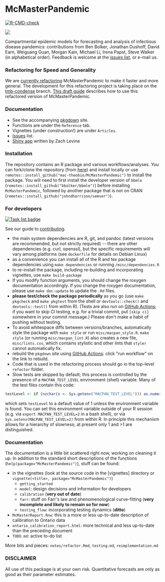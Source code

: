 # McMasterPandemic

<!-- badges: start -->
[![R-CMD-check](https://github.com/mac-theobio/McMasterPandemic/workflows/R-CMD-check/badge.svg)](https://github.com/mac-theobio/McMasterPandemic/actions)

![](https://img.shields.io/static/v1.svg?label=Status&message=Draft&color=blue)

<!-- badges: end -->

Compartmental epidemic models for forecasting and analysis of infectious disease pandemics: contributions from Ben Bolker, Jonathan Dushoff, David Earn, Weiguang Guan, Morgan Kain, Michael Li, Irena Papst, Steve Walker (in alphabetical order). Feedback is welcome at the [issues list](https://github.com/mac-theobio/McMasterPandemic/issues), or e-mail us.

### Refactoring for Speed and Generality

We are [currently refactoring](https://github.com/mac-theobio/McMasterPandemic/projects/7) McMasterPandemic to make it faster and more general. The development for this refactoring project is taking place on the [tmb-condense](https://github.com/mac-theobio/McMasterPandemic/tree/tmb-condense) branch. [This draft guide](https://canmod.github.io/macpan-book/) describes how to use this refactored version of McMasterPandemic.

### Documentation
* See the accompanying [pkgdown](https://mac-theobio.github.io/McMasterPandemic/) site.
* Functions are under the `Reference` tab.
* Vignettes (under construction!) are under `Articles`.
* [Issues](https://github.com/mac-theobio/McMasterPandemic/issues) list.
* [Shiny app](https://mcmasterpandemic.shinyapps.io/mcmasterpandemicshiny/) written by Zach Levine

### Installation

The repository contains an R package and various workflows/analyses. You can fork/clone the repository (from [here](https://github.com/mac-theobio/McMasterPandemic)) and install locally or use `remotes::install_github("mac-theobio/McMasterPandemic")` to install the package. You will need to first install the developer version of `bbmle` (`remotes::install_github("bbolker/bbmle")`) before installing `McMasterPandemic`, followed by another package that is not on CRAN (`remotes::install_github("johndharrison/semver")`).

### For developers

[![Task list badge](https://img.shields.io/static/v1.svg?label=kanban&message=tmb%20engine&color=blue)](https://github.com/mac-theobio/McMasterPandemic/projects/7)

See our guide to [contributing](https://github.com/mac-theobio/McMasterPandemic/blob/tmb-condense/CONTRIBUTING.md).

* the main system dependencies are R, git, and pandoc (latest versions are recommended, but not strictly required) -- there are other dependencies (e.g. curl, openssl), but the specific requirements will vary among platforms (see `dockerfile` for details on Debian Linux)
* as a convenience you can install all of the R and tex package dependencies using `make dependencies` or running `/misc/dependencies.R`
* to re-install the package, including re-building and incorporating vignettes, use `make build-package`
* If you modify function arguments, you should change the roxygen documentation accordingly. If you change the roxygen documentation, please use `make doc-update` to update the `.Rd` files.
* **please test/check the package periodically** as you go (use `make pkgcheck` and `make pkgtest` from the shell or `devtools::check()` and `devtools::test()` from within R). (Tests are also run on [GitHub Actions](https://github.com/mac-theobio/McMasterPandemic/actions); if you want to skip CI testing, e.g. for a trivial commit, put `[skip ci]` somewhere in your commit message.) Please don't make a habit of pushing without testing.
* To avoid whitespace diffs between versions/branches, automatically style the package with `make style` or run `misc/macpan_style.R`. `make style` (or running `misc/macpan_lint.R`) also creates a new file, `misc/lints.csv`, which contains stylistic and other lints that `styler` cannot automatically fix.
* rebuild the `pkgdown` site using [GitHub Actions](https://github.com/mac-theobio/McMasterPandemic/actions/workflows/pkgdown.yaml): click "run workflow" on the link to rebuild. 
* Code that is used in the refactoring process should go in the top-level `refactor` folder. 
* Slow tests are skipped by default; this process is controlled by the presence of a `MACPAN_TEST_LEVEL` environment (shell) variable. Many of the test files contain this code:
```r
testLevel <- if (nzchar(s <- Sys.getenv("MACPAN_TEST_LEVEL"))) as.numeric(s) else 1
```
which sets `testLevel` to a default value of 1 unless the environment variable is found. You can set this environment variable outside of your R session (e.g. via `export MACPAN_TEST_LEVEL=2` in  a bash shell), or via `Sys.setenv(MACPAN_TEST_LEVEL=2)` from within R. In principle this mechanism allows for a hierarchy of slowness; at present only 1 and >1 are distinguished.

### Documentation 

The documentation is a little bit scattered right now, working on cleaning it up. In addition to the standard short descriptions of the functions (`help(package="McMasterPandemic")`), stuff can be found: 

* in the vignettes (look at the source code in the [vignettes] directory or `vignette(<title>, package="McMasterPandemic")`)
    * `getting_started`
	* `model`: design decisions and information for developers
	* `calibration` (**very out of date**)
	* `farr`: stuff on Farr's law and phenomenological curve-fitting (**very incomplete and likely to remain so for now**)
	* `testing_flow`: incorporating testing dynamics (**ditto**)
* `McMasterReport.Rnw`: this is a more or less up-to-date description of calibration to Ontario data
* `ontario_calibration_report.html`: more technical and less up-to-date than the preceding document
* `TODO.md`: active to-do list

More bits and pieces: `notes/refactor.Rmd`, `testing.md`, `reimplementation.md`

### DISCLAIMER

All use of this package is at your own risk. Quantitative forecasts are only as good as their parameter estimates.

